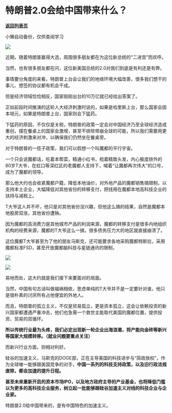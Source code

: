 # 特朗普2.0会给中国带来什么？

[**返回列表页**](/gzh/政事堂2019)

小懒自动备份，仅供查阅学习

![](https://mmbiz.qpic.cn/sz_mmbiz_jpg/CnBG2mic1AaHEOIiaGEz2AZPHurmdLFvPhhlny1TQ4OmRe8SsJoodxtFj6AaHlENGib306FRBoQTUbRatbWWPwd5A/640?wx_fmt=other&from;=appmsg&tp;=webp&wxfrom;=5&wx;_lazy=1&wx;_co=1)

近期，随着特朗普赢得大选，周围很多朋友都在为这位新总统的“二进宫”而欢呼。

当然，也有很多朋友都在问，这位新美国总统的2.0对我们到底是有利还是有弊。

事情要分角度的来看，特朗普上台会让我们的地缘环境大幅改善，很多我们想干的事儿、想签的协议都有机会干成。

但是经济领域恰恰相反，国家刚刚出台的10万亿就已经给出答案了。

正如前段时间推演的这轮人大经济刺激时说的，如果是哈里斯上台，那么国家会固本培元，如果是特朗普上台，国家则会下猛药。

下猛药的原因，不仅仅是关税，特朗普的政策一定会对中国经济乃至全球经济造成重创，摆在餐桌上的国家会激增，甚至不排除带崩全球的可能，所以我们需要用更大的经济刺激来对冲，以确保我们仍然坐在餐桌旁。

对于特朗普的一揽子政策，我们可以假想一个叫魔都的平行宇宙。  

一个只会说魔都话，吃着本帮菜，精通小红书，梳着精致头发，内心极度排外的80岁T大爷，在虹口等深红区的老魔都人支持下，喊着“让魔都再次伟大”的口号，成为了魔都的领导。

那么他大约也会收紧魔都户籍，降低本地油价，对外地产品的魔都销售搞限制，以支持本土企业，大幅降低对其他省份的转移支付，把钱用在魔都本地高科技企业的扶持与减税上。

T大爷这人并不坏，他只是对其他省份没兴趣，但他这么搞的结果，自然是魔都本地股房双涨，其他省份遭殃。

因为魔都的高消费力是其他城市产品的利润来源，魔都的转移支付是很多内地组织机构的经费来源，魔都的T大爷这么一搞，很多债务压力大的地区就直接崩溃了。

这位魔都T大爷甚至为了他的朋友马斯克，还可能要求各地采购魔都特斯拉，采用魔都标准FSD，甚至开放魔都脑科技与星链通讯的限制，

![](https://mmbiz.qpic.cn/sz_mmbiz_jpg/CnBG2mic1AaGlMtlWvibibicBvVvOB7wrG6AgtMDIlwNlXhGbwiaQC8S9JV1k6qGfORXYR3hM3Wdqrzavh1tEH2iaib2g/640?wx_fmt=other&from;=appmsg&tp;=webp&wxfrom;=5&wx;_lazy=1&wx;_co=1)

![](https://mmbiz.qpic.cn/sz_mmbiz_jpg/CnBG2mic1AaGlMtlWvibibicBvVvOB7wrG6ANW5YsIJCpgqGiarS8C5ibWdj6iayyTTqpyWPjIpAqT9uYlCP98vtLKCcg/640?wx_fmt=other&from;=appmsg&tp;=webp&wxfrom;=5&wx;_lazy=1&wx;_co=1)

易地而处，这大约就是我们接下来要面对的局面。

当然，中国有句古话叫做福祸相依，思虑单纯的T大爷并不是一定要针对谁，他只是很朴素的讨厌所有占他便宜的外地人。

而且，特朗普的孤立主义，不仅是贸易孤立，更是资本孤立，这会让依赖投资的新兴国家都遭遇严重冲击，他们也急需一个救世主能取代美国的魔都位置，提供投资、贸易的双循环。

**所以传统行业最为头疼，我们必定出现新一轮企业出海浪潮，将产能向金砖等新兴等国家大规模转移。（就业问题要重点关注）**

而新兴行业方面，则相对利好。

硅谷的加速主义，马斯克的DOGE部，正在主导美国的科技进步与“简政放权”，作为全球唯一能够跟美国竞争的对手，**中国一系列的科技支持政策，以及旧行政法规废除，都会加速的提升日程。**

**甚至未来重新开启的资本市场IPO，以及地方政府主导的产业基金，也将降低门槛以为更多的高科技企业服务，树立起一批能够跟硅谷加速主义对线的科技企业与企业家。**

特朗普2.0给中国带来的，是有中国特色的加速主义。

